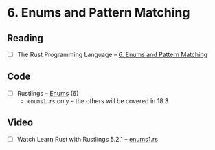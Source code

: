 # 6. Enums and Pattern Matching

## Reading

- [ ] The Rust Programming Language – [6. Enums and Pattern Matching](https://doc.rust-lang.org/book/ch06-00-enums.html)

## Code

- [ ] Rustlings – [Enums](https://github.com/rust-lang/rustlings/tree/main/exercises/08_enums) (6)
    - `enums1.rs` only – the others will be covered in 18.3

## Video

- [ ] Watch Learn Rust with Rustlings 5.2.1 – [enums1.rs](https://www.youtube.com/watch?v=G3Vr-yswlaU&t=4323s)
